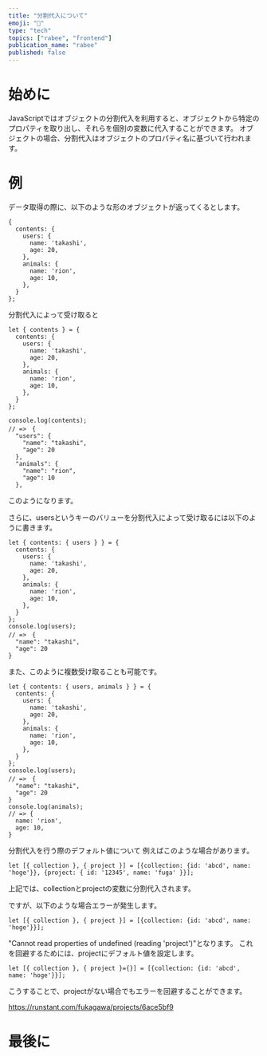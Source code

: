 ```yaml
---
title: "分割代入について"
emoji: "📂"
type: "tech"
topics: ["rabee", "frontend"]
publication_name: "rabee"
published: false
---
```


# 始めに
JavaScriptではオブジェクトの分割代入を利用すると、オブジェクトから特定のプロパティを取り出し、それらを個別の変数に代入することができます。
オブジェクトの場合、分割代入はオブジェクトのプロパティ名に基づいて行われます。
# 例
データ取得の際に、以下のような形のオブジェクトが返ってくるとします。
```
{
  contents: {
    users: {
      name: 'takashi',
      age: 20,
    },
    animals: {
      name: 'rion',
      age: 10,
    },
  }
};
```
分割代入によって受け取ると
```
let { contents } = {
  contents: {
    users: {
      name: 'takashi',
      age: 20,
    },
    animals: {
      name: 'rion',
      age: 10,
    },
  }
};

console.log(contents);
// =>　{
  "users": {
    "name": "takashi",
    "age": 20
  },
  "animals": {
    "name": "rion",
    "age": 10
  },
```
このようになります。


さらに、usersというキーのバリューを分割代入によって受け取るには以下のように書きます。
```
let { contents: { users } } = {
  contents: {
    users: {
      name: 'takashi',
      age: 20,
    },
    animals: {
      name: 'rion',
      age: 10,
    },
  }
};
console.log(users);
// =>　{
  "name": "takashi",
  "age": 20
}
```
また、このように複数受け取ることも可能です。

```
let { contents: { users, animals } } = {
  contents: {
    users: {
      name: 'takashi',
      age: 20,
    },
    animals: {
      name: 'rion',
      age: 10,
    },
  }
};
console.log(users);
// =>　{
  "name": "takashi",
  "age": 20
}
console.log(animals);
// => {
  name: 'rion',
  age: 10,
}
```
分割代入を行う際のデフォルト値について
例えばこのような場合があります。
```
let [{ collection }, { project }] = [{collection: {id: 'abcd', name: 'hoge'}}, {project: { id: '12345', name: 'fuga' }}];
```
上記では、collectionとprojectの変数に分割代入されます。

ですが、以下のような場合エラーが発生します。
```
let [{ collection }, { project }] = [{collection: {id: 'abcd', name: 'hoge'}}];
```
"Cannot read properties of undefined (reading 'project')"となります。
これを回避するためには、projectにデフォルト値を設定します。
```
let [{ collection }, { project }={}] = [{collection: {id: 'abcd', name: 'hoge'}}];
```
こうすることで、projectがない場合でもエラーを回避することができます。


https://runstant.com/fukagawa/projects/6ace5bf9
# 最後に
